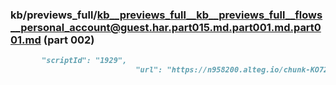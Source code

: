 ### kb/previews_full/kb__previews_full__kb__previews_full__flows__personal_account@guest.har.part015.md.part001.md.part001.md (part 002)

```md
       "scriptId": "1929",
                            "url": "https://n958200.alteg.io/chunk-KO722YSM.js",
      
```

```
